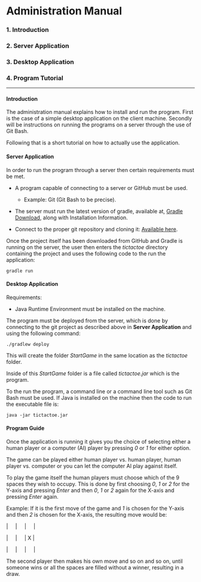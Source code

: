 # Administration Manual
### 1. Introduction
### 2. Server Application
### 3. Desktop Application
### 4. Program Tutorial


-----
#### Introduction
The administration manual explains how to install and run the program. First is the case of a simple desktop application on the client machine. Secondly will be instructions on running the programs on a server through the use of Git Bash.

Following that is a short tutorial on how to actually use the application.

#### Server Application

In order to run the program through a server then certain requirements must be met.
- A program capable of connecting to a server or GitHub must be used.
	- Example: Git (Git Bash to be precise).

- The server must run the latest version of gradle, available at, [Gradle Download](https://gradle.org/gradle-download/), along with Installation Information.

- Connect to the proper git repository and cloning it: [Available here](https://github.com/GengnirUt/tictactoe).

Once the project itself has been downloaded from GitHub and Gradle is running on the server, the user then enters the *tictactoe* directory containing the project and uses the following code to the run the application:

`gradle run`

#### Desktop Application

Requirements:
- Java Runtime Environment must be installed on the machine.

The program must be deployed from the server, which is done by connecting to the git project as described above in **Server Application** and using the following command:

`./gradlew deploy`

This will create the folder *StartGame* in the same location as the *tictactoe* folder.

Inside of this *StartGame* folder is a file called *tictactoe.jar* which is the program.

To the run the program, a command line or a command line tool such as Git Bash must be used.
If Java is installed on the machine then the code to run the executable file is:

`java -jar tictactoe.jar`

#### Program Guide

Once the application is running it gives you the choice of selecting either a human player or a computer (AI) player by pressing *0* or *1* for either option.

The game can be played either human player vs. human player, human player vs. computer or you can let the computer AI play against itself.

To play the game itself the human players must choose which of the 9 spaces they wish to occupy. This is done by first choosing *0*, *1* or *2* for the Y-axis and pressing *Enter* and then *0*, *1* or *2* again for the X-axis and pressing *Enter* again.

Example: If it is the first move of the game and *1* is chosen for the Y-axis and then *2* is chosen for the X-axis, the resulting move would be:

|  &nbsp;&nbsp;&nbsp;  |  &nbsp;&nbsp;&nbsp;  |  &nbsp;&nbsp;&nbsp;  |

|  &nbsp;&nbsp;&nbsp;  |  &nbsp;&nbsp;&nbsp;  |  X  |

|  &nbsp;&nbsp;&nbsp;  |  &nbsp;&nbsp;&nbsp;  |  &nbsp;&nbsp;&nbsp;  |

The second player then makes his own move and so on and so on, until someone wins or all the spaces are filled without a winner, resulting in a draw.
